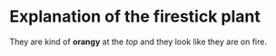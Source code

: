 # Explanation of the firestick plant

They are kind of **orangy** at the _top_ and they look like they are on fire. 
